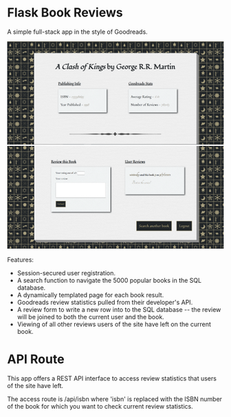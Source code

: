 # Flask Book Reviews

A simple full-stack app in the style of Goodreads.

![Screenshot](static/readme_screenshot2.png)
![Screenshot](static/readme_screenshot.png)

Features:

- Session-secured user registration.
- A search function to navigate the 5000 popular books in the SQL database.
- A dynamically templated page for each book result.
- Goodreads review statistics pulled from their developer's API.
- A review form to write a new row into to the SQL database -- the review will be joined to both the current user and the book.
- Viewing of all other reviews users of the site have left on the current book.

# API Route

This app offers a REST API interface to access review statistics that users of the site have left.

The access route is /api/isbn where 'isbn' is replaced with the ISBN number of the book for which you want to check current review statistics.
